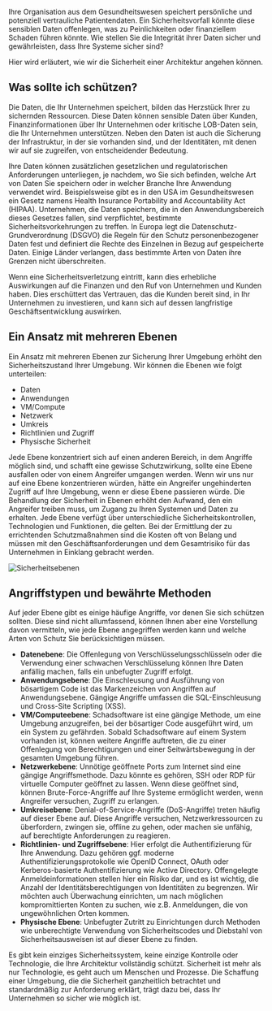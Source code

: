 Ihre Organisation aus dem Gesundheitswesen speichert persönliche und potenziell vertrauliche Patientendaten. Ein Sicherheitsvorfall könnte diese sensiblen Daten offenlegen, was zu Peinlichkeiten oder finanziellem Schaden führen könnte. Wie stellen Sie die Integrität ihrer Daten sicher und gewährleisten, dass Ihre Systeme sicher sind? 

Hier wird erläutert, wie wir die Sicherheit einer Architektur angehen können.

## <a name="what-should-i-protect"></a>Was sollte ich schützen?

Die Daten, die Ihr Unternehmen speichert, bilden das Herzstück Ihrer zu sichernden Ressourcen. Diese Daten können sensible Daten über Kunden, Finanzinformationen über Ihr Unternehmen oder kritische LOB-Daten sein, die Ihr Unternehmen unterstützen. Neben den Daten ist auch die Sicherung der Infrastruktur, in der sie vorhanden sind, und der Identitäten, mit denen wir auf sie zugreifen, von entscheidender Bedeutung.

Ihre Daten können zusätzlichen gesetzlichen und regulatorischen Anforderungen unterliegen, je nachdem, wo Sie sich befinden, welche Art von Daten Sie speichern oder in welcher Branche Ihre Anwendung verwendet wird. Beispielsweise gibt es in den USA im Gesundheitswesen ein Gesetz namens Health Insurance Portability and Accountability Act (HIPAA). Unternehmen, die Daten speichern, die in den Anwendungsbereich dieses Gesetzes fallen, sind verpflichtet, bestimmte Sicherheitsvorkehrungen zu treffen. In Europa legt die Datenschutz-Grundverordnung (DSGVO) die Regeln für den Schutz personenbezogener Daten fest und definiert die Rechte des Einzelnen in Bezug auf gespeicherte Daten. Einige Länder verlangen, dass bestimmte Arten von Daten ihre Grenzen nicht überschreiten.

Wenn eine Sicherheitsverletzung eintritt, kann dies erhebliche Auswirkungen auf die Finanzen und den Ruf von Unternehmen und Kunden haben. Dies erschüttert das Vertrauen, das die Kunden bereit sind, in Ihr Unternehmen zu investieren, und kann sich auf dessen langfristige Geschäftsentwicklung auswirken.

## <a name="a-multilayered-approach"></a>Ein Ansatz mit mehreren Ebenen

Ein Ansatz mit mehreren Ebenen zur Sicherung Ihrer Umgebung erhöht den Sicherheitszustand Ihrer Umgebung. Wir können die Ebenen wie folgt unterteilen:

* Daten
* Anwendungen
* VM/Compute
* Netzwerk
* Umkreis
* Richtlinien und Zugriff
* Physische Sicherheit

Jede Ebene konzentriert sich auf einen anderen Bereich, in dem Angriffe möglich sind, und schafft eine gewisse Schutzwirkung, sollte eine Ebene ausfallen oder von einem Angreifer umgangen werden. Wenn wir uns nur auf eine Ebene konzentrieren würden, hätte ein Angreifer ungehinderten Zugriff auf Ihre Umgebung, wenn er diese Ebene passieren würde. Die Behandlung der Sicherheit in Ebenen erhöht den Aufwand, den ein Angreifer treiben muss, um Zugang zu Ihren Systemen und Daten zu erhalten. Jede Ebene verfügt über unterschiedliche Sicherheitskontrollen, Technologien und Funktionen, die gelten. Bei der Ermittlung der zu errichtenden Schutzmaßnahmen sind die Kosten oft von Belang und müssen mit den Geschäftsanforderungen und dem Gesamtrisiko für das Unternehmen in Einklang gebracht werden.

![Sicherheitsebenen](../media-draft/security-layers.png)

## <a name="types-of-attacks-and-best-practices"></a>Angriffstypen und bewährte Methoden

Auf jeder Ebene gibt es einige häufige Angriffe, vor denen Sie sich schützen sollten. Diese sind nicht allumfassend, können Ihnen aber eine Vorstellung davon vermitteln, wie jede Ebene angegriffen werden kann und welche Arten von Schutz Sie berücksichtigen müssen.

* **Datenebene**: Die Offenlegung von Verschlüsselungsschlüsseln oder die Verwendung einer schwachen Verschlüsselung können Ihre Daten anfällig machen, falls ein unbefugter Zugriff erfolgt.
* **Anwendungsebene**: Die Einschleusung und Ausführung von bösartigem Code ist das Markenzeichen von Angriffen auf Anwendungsebene. Gängige Angriffe umfassen die SQL-Einschleusung und Cross-Site Scripting (XSS).
* **VM/Computeebene**: Schadsoftware ist eine gängige Methode, um eine Umgebung anzugreifen, bei der bösartiger Code ausgeführt wird, um ein System zu gefährden. Sobald Schadsoftware auf einem System vorhanden ist, können weitere Angriffe auftreten, die zu einer Offenlegung von Berechtigungen und einer Seitwärtsbewegung in der gesamten Umgebung führen.
* **Netzwerkebene**: Unnötige geöffnete Ports zum Internet sind eine gängige Angriffsmethode. Dazu könnte es gehören, SSH oder RDP für virtuelle Computer geöffnet zu lassen. Wenn diese geöffnet sind, können Brute-Force-Angriffe auf Ihre Systeme ermöglicht werden, wenn Angreifer versuchen, Zugriff zu erlangen.
* **Umkreisebene**: Denial-of-Service-Angriffe (DoS-Angriffe) treten häufig auf dieser Ebene auf. Diese Angriffe versuchen, Netzwerkressourcen zu überfordern, zwingen sie, offline zu gehen, oder machen sie unfähig, auf berechtigte Anforderungen zu reagieren.
* **Richtlinien- und Zugriffsebene**: Hier erfolgt die Authentifizierung für Ihre Anwendung. Dazu gehören ggf. moderne Authentifizierungsprotokolle wie OpenID Connect, OAuth oder Kerberos-basierte Authentifizierung wie Active Directory. Offengelegte Anmeldeinformationen stellen hier ein Risiko dar, und es ist wichtig, die Anzahl der Identitätsberechtigungen von Identitäten zu begrenzen. Wir möchten auch Überwachung einrichten, um nach möglichen kompromittierten Konten zu suchen, wie z.B. Anmeldungen, die von ungewöhnlichen Orten kommen.
* **Physische Ebene**: Unbefugter Zutritt zu Einrichtungen durch Methoden wie unberechtigte Verwendung von Sicherheitscodes und Diebstahl von Sicherheitsausweisen ist auf dieser Ebene zu finden.

Es gibt kein einziges Sicherheitssystem, keine einzige Kontrolle oder Technologie, die Ihre Architektur vollständig schützt. Sicherheit ist mehr als nur Technologie, es geht auch um Menschen und Prozesse. Die Schaffung einer Umgebung, die die Sicherheit ganzheitlich betrachtet und standardmäßig zur Anforderung erklärt, trägt dazu bei, dass Ihr Unternehmen so sicher wie möglich ist.
